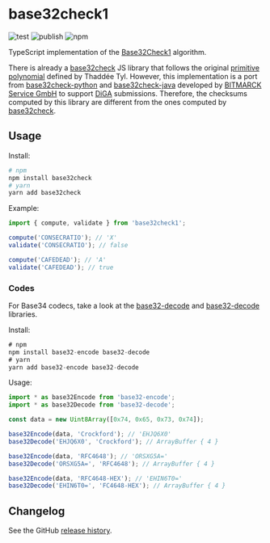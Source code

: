 # base32check1

![test](https://github.com/kirinus/base32check1/actions/workflows/library.yml/badge.svg?branch=main)
![publish](https://github.com/kirinus/base32check1/actions/workflows/publish.yml/badge.svg)
![npm](https://img.shields.io/npm/v/base32check1)

TypeScript implementation of the [Base32Check1](https://base32check.org/introduction.html#base32check1) algorithm.

There is already a [base32check](https://github.com/espadrine/base32check) JS library that follows
the original [primitive polynomial](https://mathworld.wolfram.com/PrimitivePolynomial.html) defined
by Thaddée Tyl. However, this implementation is a port from [base32check-python](https://github.com/bitmarck-service/base32check-python)
and [base32check-java](https://github.com/bitmarck-service/base32check-java)
developed by [BITMARCK Service GmbH](https://github.com/bitmarck-service) to support
[DiGA](https://www.bfarm.de/EN/MedicalDevices/DiGA/_node.html) submissions. Therefore, the checksums
computed by this library are different from the ones computed by [base32check](https://github.com/espadrine/base32check).

## Usage

Install:

```sh
# npm
npm install base32check
# yarn
yarn add base32check
```

Example:

```js
import { compute, validate } from 'base32check1';

compute('CONSECRATIO'); // 'X'
validate('CONSECRATIO'); // false

compute('CAFEDEAD'); // 'A'
validate('CAFEDEAD'); // true
```

### Codes

For Base34 codecs, take a look at the [base32-decode](https://github.com/LinusU/base32-decode)
and [base32-decode](https://github.com/LinusU/base32-encode) libraries.

Install:

```js
# npm
npm install base32-encode base32-decode
# yarn
yarn add base32-encode base32-decode
```

Usage:

```js
import * as base32Encode from 'base32-encode';
import * as base32Decode from 'base32-decode';

const data = new Uint8Array([0x74, 0x65, 0x73, 0x74]);

base32Encode(data, 'Crockford'); // 'EHJQ6X0'
base32Decode('EHJQ6X0', 'Crockford'); // ArrayBuffer { 4 }

base32Encode(data, 'RFC4648'); // 'ORSXG5A='
base32Decode('ORSXG5A=', 'RFC4648'); // ArrayBuffer { 4 }

base32Encode(data, 'RFC4648-HEX'); // 'EHIN6T0='
base32Decode('EHIN6T0=', 'FC4648-HEX'); // ArrayBuffer { 4 }
```

## Changelog

See the GitHub [release history](https://github.com/kirinus/base32check/releases).
